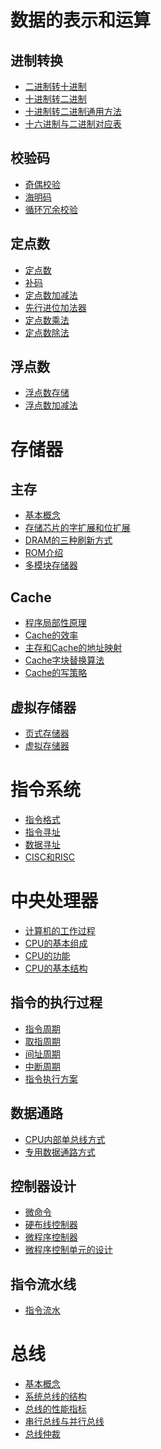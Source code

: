 # 数据的表示和运算

## 进制转换
- <a href="ComputerOrganization/进制转换/二进制转十进制.md">二进制转十进制</a>
- <a href="ComputerOrganization/进制转换/十进制转二进制.md">十进制转二进制</a>
- <a href="ComputerOrganization/进制转换/十进制转二进制通用方法.md">十进制转二进制通用方法</a>
- <a href="ComputerOrganization/进制转换/十六进制与二进制对应表.md">十六进制与二进制对应表</a>

## 校验码
- <a href="ComputerOrganization/校验码/奇偶校验.md">奇偶校验</a>
- <a href="ComputerOrganization/校验码/海明码.md">海明码</a>
- <a href="ComputerOrganization/校验码/循环冗余校验.md">循环冗余校验</a>

## 定点数
- <a href="ComputerOrganization/定点数/定点数.md">定点数</a>
- <a href="ComputerOrganization/定点数/补码.md">补码</a>
- <a href="ComputerOrganization/定点数/定点数加减法.md">定点数加减法</a>
- <a href="ComputerOrganization/定点数/先行进位加法器.md">先行进位加法器</a>
- <a href="ComputerOrganization/定点数/定点数乘法.md">定点数乘法</a>
- <a href="ComputerOrganization/定点数/定点数除法.md">定点数除法</a>

## 浮点数
- <a href="ComputerOrganization/浮点数/浮点数存储.md">浮点数存储</a>
- <a href="ComputerOrganization/浮点数/浮点数加减法.md">浮点数加减法</a>

# 存储器

## 主存
- <a href="ComputerOrganization/存储器/基本概念.md">基本概念</a>
- <a href="ComputerOrganization/存储器/存储芯片的字扩展和位扩展.md">存储芯片的字扩展和位扩展</a>
- <a href="ComputerOrganization/存储器/DRAM的三种刷新方式.md">DRAM的三种刷新方式</a>
- <a href="ComputerOrganization/存储器/ROM介绍.md">ROM介绍</a>
- <a href="ComputerOrganization/存储器/多模块存储器.md">多模块存储器</a>

## Cache
- <a href="ComputerOrganization/存储器/程序局部性原理.md">程序局部性原理</a>
- <a href="ComputerOrganization/存储器/Cache的效率.md">Cache的效率</a>
- <a href="ComputerOrganization/存储器/主存和Cache的地址映射.md">主存和Cache的地址映射</a>
- <a href="ComputerOrganization/存储器/Cache字块替换算法.md">Cache字块替换算法</a>
- <a href="ComputerOrganization/存储器/Cache的写策略.md">Cache的写策略</a>

## 虚拟存储器
- <a href="ComputerOrganization/存储器/页式存储器.md">页式存储器</a>
- <a href="ComputerOrganization/存储器/虚拟存储器.md">虚拟存储器</a>

# 指令系统
- <a href="ComputerOrganization/指令/指令格式.md">指令格式</a>
- <a href="ComputerOrganization/指令/指令寻址.md">指令寻址</a>
- <a href="ComputerOrganization/指令/数据寻址.md">数据寻址</a>
- <a href="ComputerOrganization/指令/CISC和RISC.md">CISC和RISC</a>

# 中央处理器
- <a href="ComputerOrganization/CPU/计算机的工作过程.md">计算机的工作过程</a>
- <a href="ComputerOrganization/CPU/CPU的基本组成.md">CPU的基本组成</a>
- <a href="ComputerOrganization/CPU/CPU的功能.md">CPU的功能</a>
- <a href="ComputerOrganization/CPU/CPU的基本结构.md">CPU的基本结构</a>
## 指令的执行过程
- <a href="ComputerOrganization/CPU/指令周期.md">指令周期</a>
- <a href="ComputerOrganization/CPU/取指周期.md">取指周期</a>
- <a href="ComputerOrganization/CPU/间址周期.md">间址周期</a>
- <a href="ComputerOrganization/CPU/中断周期.md">中断周期</a>
- <a href="ComputerOrganization/CPU/指令执行方案.md">指令执行方案</a>
## 数据通路
- <a href="ComputerOrganization/CPU/CPU内部单总线方式.md">CPU内部单总线方式</a>
- <a href="ComputerOrganization/CPU/专用数据通路方式.md">专用数据通路方式</a>
## 控制器设计
- <a href="ComputerOrganization/CPU/微命令.md">微命令</a>
- <a href="ComputerOrganization/CPU/硬布线控制器.md">硬布线控制器</a>
- <a href="ComputerOrganization/CPU/微程序控制器.md">微程序控制器</a>
- <a href="ComputerOrganization/CPU/微程序控制单元的设计.md">微程序控制单元的设计</a>
## 指令流水线
- <a href="ComputerOrganization/CPU/指令流水.md">指令流水</a>

# 总线
- <a href="ComputerOrganization/总线/基本概念.md">基本概念</a>
- <a href="ComputerOrganization/总线/系统总线的结构.md">系统总线的结构</a>
- <a href="ComputerOrganization/总线/总线的性能指标.md">总线的性能指标</a>
- <a href="ComputerOrganization/总线/串行总线与并行总线.md">串行总线与并行总线</a>
- <a href="ComputerOrganization/总线/总线仲裁.md">总线仲裁</a>
